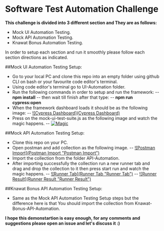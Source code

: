 # Software Test Automation Challenge
<strong>This challenge is divided into 3 different section and They are as follows:</strong>
- Mock UI Automation Testing.
- Mock API Automation Testing.
- Knawat Bonus Automation Testing.

In order to setup each section and run it smoothly please follow each section directions as indicated.

##Mock UI Automation Testing Setup:
- Go to your local PC and clone this repo into an empty folder using github CLI on bash or your favourite code editor's terminal.
- Using code editor's terminal go to UI-Automation folder.
- Run the following commands in order to setup and run the framework: 
-- <strong>npm install</strong>
-- then wait till finish after that type:
-- <strong>npm run cypress:open</strong>
- When the framework dashboard loads it should be as the following image:
-- [![Cypress Dashboard](Cypress Dashboard)](https://drive.google.com/file/d/10zupiC0H5YfQDut4gJ9teDTeWc451SSX/view?usp=sharing)
- Press on the mock-ui-test-suite.js as the following image and watch the magic happens.
-- [![Magic](Magic "Magic")](https://drive.google.com/file/d/1CK2ysdMHipEgBhVs8vjTE074y_d9UZR9/view?usp=sharing "Magic")

##Mock API Automation Testing Setup:
- Clone this repo on your PC.
- Open postman and add collection as the following image.
-- [![Postman Import](Postman Import "Postman Import")](https://drive.google.com/file/d/1fvsy9vlu4SnRAhWX_R1_N4I8QHIoMz6x/view?usp=sharing "Postman Import")
- Import the collection from the folder API-Automation.
- After importing successfully the collection run a new runner tab and drag and drop the collection to it then press start run and watch the magic happens.
-- [![Runner Tab](Runner Tab "Runner Tab")](https://drive.google.com/file/d/1ewmDMqB8DLL93q45MWquvikscHJJRuby/view?usp=sharing "Runner Tab")
-- [![Runner Result](Runner Result "Runner Result")](https://drive.google.com/file/d/1_ERjTpnfVN3PO-BSGEFobMZqa91wyx_3/view?usp=sharing "Runner Result")

##Knawat Bonus API Automation Testing Setup:
- Same as the Mock API Automation Testing Setup steps but the difference here is that You should import the collection from Knawat-Bonus-API-Automation.

<strong>I hope this demonstartion is easy enough, for any comments and suggestions please open an issue and let's discuss it :)</strong>